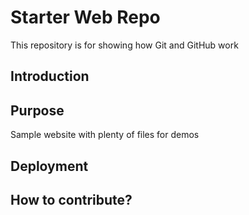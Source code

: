 # Starter Web Repo

This repository is for showing how Git and GitHub work

## Introduction

## Purpose

Sample website with plenty of files for demos

## Deployment

## How to contribute?